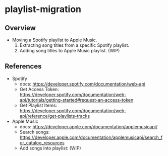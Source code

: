 # playlist-migration
## Overview
- Moving a Spotify playlist to Apple Music.
    1. Extracting song titles from a specific Spotify playlist.
    2. Adding song titles to Apple Music playlist. (WIP)

## References
- Spotify
    - docs: https://developer.spotify.com/documentation/web-api
    - Get Access Token: https://developer.spotify.com/documentation/web-api/tutorials/getting-started#request-an-access-token
    - Get Playlist Items: https://developer.spotify.com/documentation/web-api/reference/get-playlists-tracks
- Apple Music
    - docs: https://developer.apple.com/documentation/applemusicapi/
    - Search songs: https://developer.apple.com/documentation/applemusicapi/search_for_catalog_resources
    - Add songs into playlist: (WIP)
